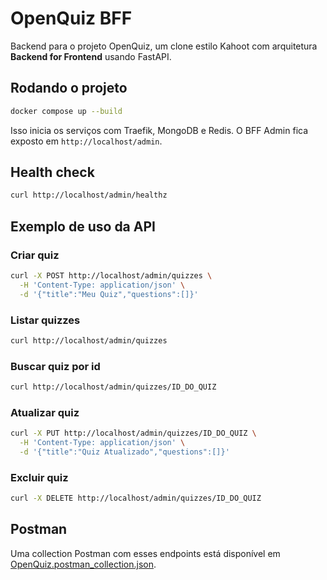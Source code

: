 # OpenQuiz BFF

Backend para o projeto OpenQuiz, um clone estilo Kahoot com arquitetura **Backend for Frontend** usando FastAPI.

## Rodando o projeto

```bash
docker compose up --build
```

Isso inicia os serviços com Traefik, MongoDB e Redis. O BFF Admin fica exposto em `http://localhost/admin`.

## Health check

```bash
curl http://localhost/admin/healthz
```

## Exemplo de uso da API

### Criar quiz

```bash
curl -X POST http://localhost/admin/quizzes \
  -H 'Content-Type: application/json' \
  -d '{"title":"Meu Quiz","questions":[]}'
```

### Listar quizzes

```bash
curl http://localhost/admin/quizzes
```

### Buscar quiz por id

```bash
curl http://localhost/admin/quizzes/ID_DO_QUIZ
```

### Atualizar quiz

```bash
curl -X PUT http://localhost/admin/quizzes/ID_DO_QUIZ \
  -H 'Content-Type: application/json' \
  -d '{"title":"Quiz Atualizado","questions":[]}'
```

### Excluir quiz

```bash
curl -X DELETE http://localhost/admin/quizzes/ID_DO_QUIZ
```

## Postman

Uma collection Postman com esses endpoints está disponível em [OpenQuiz.postman_collection.json](./OpenQuiz.postman_collection.json).

